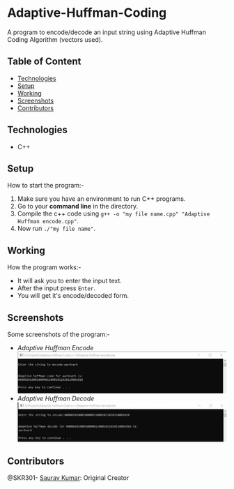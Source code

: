 # Adaptive-Huffman-Coding
A program to encode/decode an input string using Adaptive Huffman Coding Algorithm (vectors used).
  
  ## Table of Content
  - [Technologies](#technologies)
  - [Setup](#setup)
  - [Working](#working)
  - [Screenshots](#screenshots)
  - [Contributors](#contributors)
  
  ## Technologies
  - C++
  
  ## Setup
  How to start the program:-
  1. Make sure you have an environment to run C++ programs.
  2. Go to your **command line** in the directory.
  3. Compile the c++ code using `g++ -o "my file name.cpp" "Adaptive Huffman encode.cpp"`.
  4. Now run `./"my file name"`.
  
  ## Working
  How the program works:-
  - It will ask you to enter the input text.
  - After the input press `Enter`.
  - You will get it's encode/decoded form.
  
  ## Screenshots
  Some screenshots of the program:-
  - *Adaptive Huffman Encode*<br />
  ![Adaptive Huffman Encode](https://github.com/SKR301/Adaptive-Huffman-Coding/blob/master/ScreenShots/encode.png)
  - *Adaptive Huffman Decode*<br />
  ![Adaptive Huffman Decode](https://github.com/SKR301/Adaptive-Huffman-Coding/blob/master/ScreenShots/decode.png)
  
  ## Contributors
  @SKR301- [Saurav Kumar](https://github.com/SKR301): Original Creator
